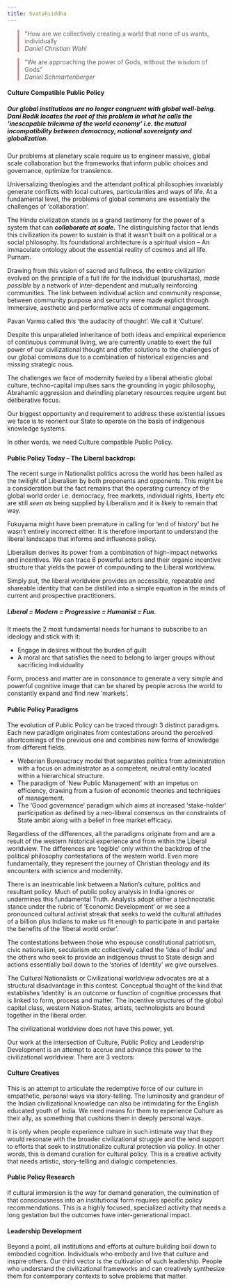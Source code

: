 ```yaml
---
title: Svataḥsiddha
---
```




> “How are we collectively creating a world that none of us wants, individually<br><cite>Daniel Christian Wahl</cite>



> “We are approaching the power of Gods, without the wisdom of Gods”<br><cite>Daniel Schmartenberger</cite>

#### Culture Compatible Public Policy

##### Our global institutions are no longer congruent with global well-being. Dani Rodik locates the root of this problem in what he calls the ‘inescapable trilemma of the world economy’ i.e. the mutual incompatibility between democracy, national sovereignty and globalization.

Our problems at planetary scale require us to engineer massive, global scale collaboration but the frameworks that inform public choices and governance, optimize for transience.

Universalizing theologies and the attendant political philosophies invariably generate conflicts with local cultures, particularities and ways of life. At a fundamental level, the problems of global commons are essentially the challenges of ‘collaboration’.

The Hindu civilization stands as a grand testimony for the power of a system that can ***collaborate at scale.*** The distinguishing factor that lends this civilization its power to sustain is that it wasn’t built on a political or a social philosophy. Its foundational architecture is a spiritual vision – An immaculate ontology about the essential reality of cosmos and all life. Purnam.

Drawing from this vision of sacred and fullness, the entire civilization evolved on the principle of a full life for the individual (purushartas), *made possible* by a network of inter-dependent and mutually reinforcing communities. The link between individual action and community response, between community purpose and security were made explicit through immersive, aesthetic and performative acts of communal engagement.

Pavan Varma called this ‘the audacity of thought’. We call it ‘Culture’.

Despite this unparalleled inheritance of both ideas and empirical experience of continuous communal living, we are currently unable to exert the full power of our civilizational thought and offer solutions to the challenges of our global commons due to a combination of historical exigencies and missing strategic nous.

The challenges we face of modernity fueled by a liberal atheistic global culture, techno-capital impulses sans the grounding in yogic philosophy, Abrahamic aggression and dwindling planetary resources require urgent but deliberative focus.

Our biggest opportunity and requirement to address these existential issues we face is to reorient our State to operate on the basis of indigenous knowledge systems.

In other words, we need Culture compatible Public Policy.

#### Public Policy Today – The Liberal backdrop:
The recent surge in Nationalist politics across the world has been hailed as the twilight of Liberalism by both proponents and opponents. This might be a consideration but the fact remains that the operating currency of the global world order i.e. democracy, free markets, individual rights, liberty etc are still *seen as* being supplied by Liberalism and it is likely to remain that way.

Fukuyama might have been premature in calling for ‘end of history’ but he wasn’t entirely incorrect either. It is therefore important to understand the liberal landscape that informs and influences policy.

Liberalism derives its power from a combination of high-impact networks and incentives. We can trace 6 powerful actors and their organic incentive structure that yields the power of compounding to the Liberal worldview.

Simply put, the liberal worldview provides an accessible, repeatable and shareable identity that can be distilled into a simple equation in the minds of current and prospective practitioners.

##### Liberal = Modern = Progressive = Humanist = Fun.

It meets the 2 most fundamental needs for humans to subscribe to an ideology and stick with it:

- Engage in desires without the burden of guilt
- A moral arc that satisfies the need to belong to larger groups without sacrificing individuality

Form, process and matter are in consonance to generate a very simple and powerful cognitive image that can be shared by people across the world to constantly expand and find new ‘markets’.

#### Public Policy Paradigms
The evolution of Public Policy can be traced through 3 distinct paradigms. Each new paradigm originates from contestations around the perceived shortcomings of the previous one and combines new forms of knowledge from different fields.

- Weberian Bureaucracy model that separates politics from administration with a focus on administrator as a competent, neutral entity located within a hierarchical structure.
- The paradigm of ‘New Public Management’ with an impetus on efficiency, drawing from a fusion of economic theories and techniques of management.
- The ‘Good governance’ paradigm which aims at increased ‘stake-holder’ participation as defined by a neo-liberal consensus on the constraints of State ambit along with a belief in free market efficacy.

Regardless of the differences, all the paradigms originate from and are a result of the western historical experience and from within the Liberal worldview. The differences are ‘legible’ only within the backdrop of the political philosophy contestations of the western world. Even more fundamentally, they represent the journey of Christian theology and its encounters with science and modernity.

There is an inextricable link between a Nation’s culture, politics and resultant policy. Much of public policy analysis in India ignores or undermines this fundamental Truth. Analysts adopt either a technocratic stance under the rubric of ‘Economic Development’ or we see a pronounced cultural activist streak that seeks to weld the cultural attitudes of a billion plus Indians to make us fit enough to participate in and partake the benefits of the ‘liberal world order’.

The contestations between those who espouse constitutional patriotism, civic nationalism, secularism etc collectively called the ‘Idea of India’ and the others who seek to provide an indigenous thrust to State design and actions essentially boil down to the ‘stories of Identity’ we give ourselves.

The Cultural Nationalists or Civilizational worldview advocates are at a structural disadvantage in this contest. Conceptual thought of the kind that establishes ‘identity’ is an outcome or function of cognitive processes that is linked to form, process and matter. The incentive structures of the global capital class, western Nation-States, artists, technologists are bound together in the liberal order.

The civilizational worldview does not have this power, yet.

Our work at the intersection of Culture, Public Policy and Leadership Development is an attempt to accrue and advance this power to the civilizational worldview. There are 3 vectors:

#### Culture Creatives
This is an attempt to articulate the redemptive force of our culture in empathetic, personal ways via story-telling. The luminosity and grandeur of the Indian civilizational knowledge can also be intimidating for the English educated youth of India. We need means for them to experience Culture as their ally, as something that cushions them in deeply personal ways.
    
It is only when people experience culture in such intimate way that they would resonate with the broader civilizational struggle and the lend support to efforts that seek to institutionalize cultural protection via policy. In other words, this is demand curation for cultural policy. This is a creative activity that needs artistic, story-telling and dialogic competencies.

#### Public Policy Research
If cultural immersion is the way for demand generation, the culmination of that consciousness into an institutional form requires specific policy recommendations. This is a highly focused, specialized activity that needs a long gestation but the outcomes have inter-generational impact.

#### Leadership Development
Beyond a point, all institutions and efforts at culture building boil down to embodied cognition. Individuals who embody and live that culture and inspire others. Our third vector is the cultivation of such leadership. People who understand the civilizational frameworks and can creatively synthesize them for contemporary contexts to solve problems that matter.
    

<style>
blockquote { border-color: #fe4a49;}
</style>